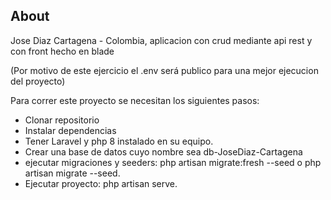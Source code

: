 
## About 

Jose Diaz Cartagena - Colombia, aplicacion con crud mediante api rest y con front hecho en blade

(Por motivo de este ejercicio el .env será publico para una mejor ejecucion del proyecto)

Para correr este proyecto se necesitan los siguientes pasos: 
- Clonar repositorio
- Instalar dependencias 
- Tener Laravel y php 8 instalado en su equipo.
- Crear una base de datos cuyo nombre sea db-JoseDiaz-Cartagena
- ejecutar migraciones y seeders: php artisan migrate:fresh --seed o php artisan migrate --seed.
- Ejecutar proyecto: php artisan serve.

